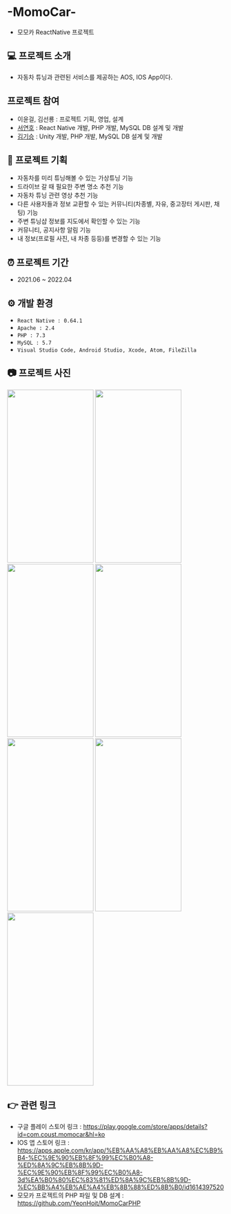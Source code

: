 # -MomoCar-
- 모모카 ReactNative 프로젝트

## 💻 프로젝트 소개
- 자동차 튜닝과 관련된 서비스를 제공하는 AOS, IOS App이다.

## 프로젝트 참여
- 이윤걸, 김선룡 : 프로젝트 기획, 영업, 설계
- [서연호](https://github.com/YeonHoit) : React Native 개발, PHP 개발, MySQL DB 설계 및 개발
- [김기승](https://github.com/Giseung30) : Unity 개발, PHP 개발, MySQL DB 설계 및 개발

## 📑 프로젝트 기획
- 자동차를 미리 튜닝해볼 수 있는 가상튜닝 기능
- 드라이브 갈 때 필요한 주변 명소 추천 기능
- 자동차 튜닝 관련 영상 추천 기능
- 다른 사용자들과 정보 교환할 수 있는 커뮤니티(차종별, 자유, 중고장터 게시판, 채팅) 기능
- 주변 튜닝샵 정보를 지도에서 확인할 수 있는 기능
- 커뮤니티, 공지사항 알림 기능
- 내 정보(프로필 사진, 내 차종 등등)를 변경할 수 있는 기능

## ⏰ 프로젝트 기간
- 2021.06 ~ 2022.04

## ⚙ 개발 환경
- `React Native : 0.64.1`
- `Apache : 2.4`
- `PHP : 7.3`
- `MySQL : 5.7`
- `Visual Studio Code, Android Studio, Xcode, Atom, FileZilla`

## 📷 프로젝트 사진
<img src="https://user-images.githubusercontent.com/120333633/211866463-67c4a26d-e2c8-4e71-8c34-5fee886d3187.png"  width="200" height="400"/>
<img src="https://user-images.githubusercontent.com/120333633/211866846-9383c5ac-3883-414a-acc7-52af77cf625a.jpeg"  width="200" height="400"/>
<img src="https://user-images.githubusercontent.com/120333633/211866894-6276256a-59cd-4061-ae9f-fc3ff718a842.png"  width="200" height="400"/>
<img src="https://user-images.githubusercontent.com/120333633/211866967-76376292-f2bd-4bc2-8bfd-172d73c25dd9.png"  width="200" height="400"/>
<img src="https://user-images.githubusercontent.com/120333633/211866988-43c18094-5726-4a0b-933a-b6a51c80ee04.png"  width="200" height="400"/>
<img src="https://user-images.githubusercontent.com/120333633/211867033-7812375c-4f1d-4843-b3d5-d71ccbbfebc0.png"  width="200" height="400"/>
<img src="https://user-images.githubusercontent.com/120333633/211867092-b1485590-9ad3-46f1-9544-3c29b670945a.png"  width="200" height="400"/>

## 👉 관련 링크
- 구글 플레이 스토어 링크 : <https://play.google.com/store/apps/details?id=com.coust.momocar&hl=ko>
- IOS 앱 스토어 링크 : <https://apps.apple.com/kr/app/%EB%AA%A8%EB%AA%A8%EC%B9%B4-%EC%9E%90%EB%8F%99%EC%B0%A8-%ED%8A%9C%EB%8B%9D-%EC%9E%90%EB%8F%99%EC%B0%A8-3d%EA%B0%80%EC%83%81%ED%8A%9C%EB%8B%9D-%EC%BB%A4%EB%AE%A4%EB%8B%88%ED%8B%B0/id1614397520>
- 모모카 프로젝트의 PHP 파일 및 DB 설계 : <https://github.com/YeonHoit/MomoCarPHP>
